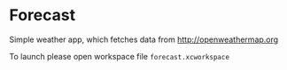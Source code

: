 # Forecast

Simple weather app, which fetches data from http://openweathermap.org 


To launch please open workspace file `forecast.xcworkspace`
